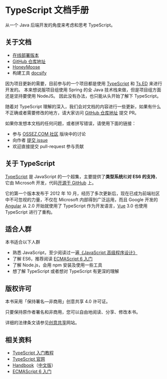 # TypeScript 文档手册

从一个 Java 后端开发的角度来考虑和思考 TypeScript。

## 关于文档

- [在线部署版本](https://typescript.ossez.com/)
- [GitHub 仓库地址][GitHub]
- [HoneyMoose](https://github.com/honeymoose)
- 构建工具 [docsify]

因为项目更新的需要，目前参与的一个项目都是使用 [TypeScript] 和 [Ts.ED] 来进行开发的。
本来想说服项目组使用 Spring 的全 Java 技术栈来做，但是项目组方面还是坚持要使用 NodeJS。
因此没有办法，也只能从头开始了解下 TypeScript。

随着对 TypeScript 理解的深入，我们会对文档的内容进行一些更新，如果有什么不正确或者需要修改的地方，请大家访问 [GitHub 仓库地址][GitHub] 提交 PR。

如果你发想本文档的任何问题，或者拼写错误，请使用下面的链接：
- 参与 [OSSEZ.COM 社区](https://www.ossez.com/c/toolkit-algorithm-computer-science/web-front-end/26) 版块中的讨论
- 向作者 [提交 issue](https://github.com/cwiki-us-docs/typescript-docs-cn) 
- 欢迎直接提交 pull-request 参与贡献

## 关于 TypeScript

[TypeScript] 是 JavaScript 的一个超集，主要提供了**类型系统**和**对 ES6 的支持**，它由 Microsoft 开发，代码[开源于 GitHub](https://github.com/Microsoft/TypeScript) 上。

它的第一个版本发布于 2012 年 10 月，经历了多次更新后，现在已成为前端社区中不可忽视的力量，不仅在 Microsoft 内部得到广泛运用，而且 Google 开发的 [Angular](https://angular.io/) 从 2.0 开始就使用了 TypeScript 作为开发语言，[Vue](https://vuejs.org/) 3.0 也使用 TypeScript 进行了重构。

## 适合人群

本书适合以下人群

- 熟悉 JavaScript，至少阅读过一遍[《JavaScript 高级程序设计》](https://book.douban.com/subject/10546125/)
- 了解 ES6，推荐阅读 [ECMAScript 6 入门]
- 了解 Node.js，会用 npm 安装及使用一些工具
- 想了解 TypeScript 或者想对 TypeScript 有更深的理解

## 版权许可

本书采用「保持署名—非商用」创意共享 4.0 许可证。

只要保持原作者署名和非商用，您可以自由地阅读、分享、修改本书。

详细的法律条文请参见[创意共享](http://creativecommons.org/licenses/by-nc/4.0/)网站。

## 相关资料

- [TypeScript 入门教程](https://ts.xcatliu.com/)
- [TypeScript 官网][TypeScript]
- [Handbook]（[中文版][中文手册]）
- [ECMAScript 6 入门]

[GitHub]: https://github.com/cwiki-us-docs/typescript-docs-cn
[TypeScript]: http://www.typescriptlang.org/
[Ts.ED]: https://tsed.io/
[docsify]: https://docsify.js.org/#/
[Handbook]: http://www.typescriptlang.org/docs/handbook/basic-types.html
[中文手册]: https://zhongsp.gitbook.io/typescript-handbook/
[ECMAScript 6 入门]: http://es6.ruanyifeng.com/